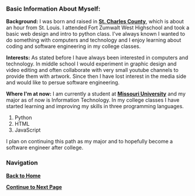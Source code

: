 ### Basic Information About Myself:

**Background:** I was born and raised in __[St. Charles County](https://www.google.com/maps/vt/data=3CdSwpzA4yn7jto2yfa6tRLIwS3WYJdGvEmB0OxUlFkbVrISAYuXTRo0kZcEFpLDluOyS2vtS1gtW4EapToRT0mwtXOfFzE2BLmUKuWna9Q67gTlpymyFppHJvuAec5dHzXTQ4wPd1gnfvDsSb9YyVm-bKwehmSqOlYqIuZ7jP12OhHmImKmmZS5WGprX15YbqJEYiE_bHuweboz6zWiidLt1yOB3HkI_OiEtymPJOG4TC_PWC0LxxS5)__, which is about an hour from St. Louis. 
I attended Fort Zumwalt West Highschool and took a basic web design and intro to python class. 
I've always known I wanted to do something with computers and technology and I enjoy learning about 
coding and software engineering in my college classes.

**Interests:** As stated before I have always been interested in computers and technology. In middle
school I would experiment in graphic design and video editing and often collaborate with very small
youtube channels to provide them with artwork. Since then I have lost interest in the media side and would like to persue software engineering.

**Where I'm at now:** I am currently a student at __[Missouri University](https://missouri.edu/)__  and my major as of now is Information Technology. In my college classes I have started learning and improving my skills in three programming languages.

1. Python
2. HTML
3. JavaScript

I plan on continuing this path as my major and to hopefully become a software engineer after college.

### Navigation
__[Back to Home](https://github.com/noahmcallister04/Home-Page)__

__[Continue to Next Page]()__
